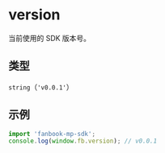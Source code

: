 # version

当前使用的 SDK 版本号。

## 类型

`string`（`'v0.0.1'`）

## 示例

```ts
import 'fanbook-mp-sdk';
console.log(window.fb.version); // v0.0.1
```
